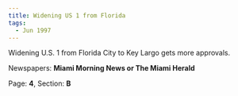 ```yaml
---  
title: Widening US 1 from Florida  
tags:  
  - Jun 1997  
---  
```

  
Widening U.S. 1 from Florida City to Key Largo gets more approvals.  
  
Newspapers: **Miami Morning News or The Miami Herald**  
  
Page: **4**, Section: **B** 
